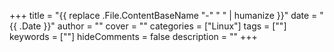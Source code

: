 +++
title = "{{ replace .File.ContentBaseName "-" " " | humanize }}"
date = "{{ .Date }}"
author = ""
cover = ""
categories = ["Linux"]
tags = [""]
keywords = [""]
hideComments = false
description = ""
+++
